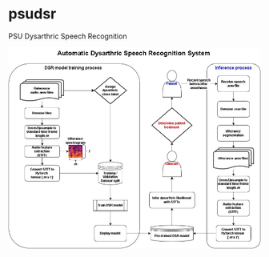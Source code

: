 # psudsr
PSU Dysarthric Speech Recognition

![image](https://github.com/PatrickKudo/psudsr/blob/main/ADSR%20Process%20Diagram.jpg)
